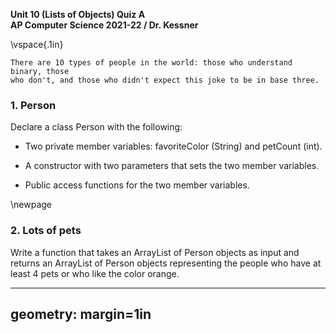 __Unit 10 (Lists of Objects) Quiz A__  
__AP Computer Science 2021-22 / Dr. Kessner__  

\vspace{.1in}

```
There are 10 types of people in the world: those who understand binary, those
who don't, and those who didn't expect this joke to be in base three.
```

### 1.  Person

Declare a class Person with the following:

* Two private member variables: favoriteColor (String) and petCount (int).  

* A constructor with two parameters that sets the two member variables.

* Public access functions for the two member variables.

\newpage

### 2.  Lots of pets

Write a function that takes an ArrayList of Person objects as input and returns
an ArrayList of Person objects representing the people who have at least 4 pets
or who like the color orange.


---
geometry: margin=1in
---


